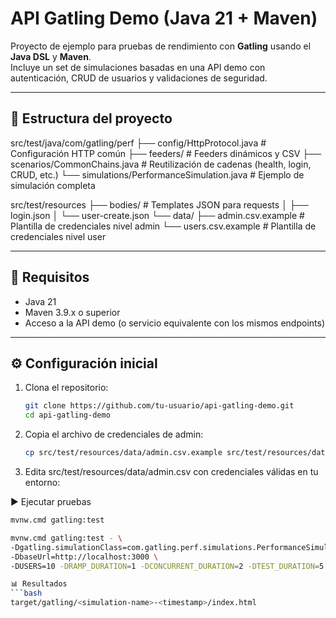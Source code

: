 # API Gatling Demo (Java 21 + Maven)

Proyecto de ejemplo para pruebas de rendimiento con **Gatling** usando el **Java DSL** y **Maven**.  
Incluye un set de simulaciones basadas en una API demo con autenticación, CRUD de usuarios y validaciones de seguridad.

---

## 📂 Estructura del proyecto

src/test/java/com/gatling/perf
├── config/HttpProtocol.java # Configuración HTTP común
├── feeders/ # Feeders dinámicos y CSV
├── scenarios/CommonChains.java # Reutilización de cadenas (health, login, CRUD, etc.)
└── simulations/PerformanceSimulation.java # Ejemplo de simulación completa

src/test/resources
├── bodies/ # Templates JSON para requests
│ ├── login.json
│ └── user-create.json
└── data/
├── admin.csv.example # Plantilla de credenciales nivel admin
└── users.csv.example # Plantilla de credenciales nivel user

------------------------------------------------------------------------

## 🚀 Requisitos

- Java 21
- Maven 3.9.x o superior
- Acceso a la API demo (o servicio equivalente con los mismos endpoints)

------------------------------------------------------------------------

## ⚙️ Configuración inicial

1. Clona el repositorio:
   ```bash
   git clone https://github.com/tu-usuario/api-gatling-demo.git
   cd api-gatling-demo

2. Copia el archivo de credenciales de admin:
   ```bash
   cp src/test/resources/data/admin.csv.example src/test/resources/data/admin.csv

3. Edita src/test/resources/data/admin.csv con credenciales válidas en tu entorno:

▶️ Ejecutar pruebas
   ```bash
   mvnw.cmd gatling:test

   mvnw.cmd gatling:test - \
  -Dgatling.simulationClass=com.gatling.perf.simulations.PerformanceSimulation \
  -DbaseUrl=http://localhost:3000 \
  -DUSERS=10 -DRAMP_DURATION=1 -DCONCURRENT_DURATION=2 -DTEST_DURATION=5

📊 Resultados
   ```bash
   target/gatling/<simulation-name>-<timestamp>/index.html
